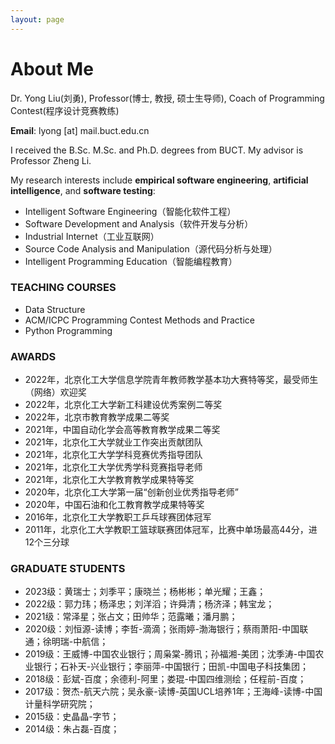```yaml
---
layout: page
---
```


# About Me
Dr. Yong Liu(刘勇), Professor(博士, 教授, 硕士生导师), Coach of Programming Contest(程序设计竞赛教练)

**Email**: lyong [at] mail.buct.edu.cn

I received the B.Sc. M.Sc. and Ph.D. degrees from BUCT. My advisor is Professor Zheng Li. 

My research interests include **empirical software engineering**, **artificial intelligence**, and **software testing**:
- Intelligent Software Engineering（智能化软件工程）
- Software Development and Analysis（软件开发与分析）
- Industrial Internet（工业互联网）
- Source Code Analysis and Manipulation（源代码分析与处理）
- Intelligent Programming Education（智能编程教育）

### TEACHING COURSES
- Data Structure
- ACM/ICPC Programming Contest Methods and Practice
- Python Programming

### AWARDS
- 2022年，北京化工大学信息学院青年教师教学基本功大赛特等奖，最受师生（网络）欢迎奖
- 2022年，北京化工大学新工科建设优秀案例二等奖
- 2022年，北京市教育教学成果二等奖
- 2021年，中国自动化学会高等教育教学成果二等奖
- 2021年，北京化工大学就业工作突出贡献团队
- 2021年，北京化工大学学科竞赛优秀指导团队
- 2021年，北京化工大学优秀学科竞赛指导老师
- 2021年，北京化工大学教育教学成果特等奖
- 2020年，北京化工大学第一届“创新创业优秀指导老师”
- 2020年，中国石油和化工教育教学成果特等奖
- 2016年，北京化工大学教职工乒乓球赛团体冠军
- 2011年，北京化工大学教职工篮球联赛团体冠军，比赛中单场最高44分，进12个三分球

### GRADUATE STUDENTS
- 2023级：黄瑞士；刘季平；康晓兰；杨彬彬；单光耀；王鑫；
- 2022级：郭力玮；杨泽忠；刘洋滔；许舜清；杨济泽；韩宝龙；
- 2021级：常泽星；张占文；田帅华；范露曦；潘月鹏；
- 2020级：刘恒源-读博；李哲-滴滴；张雨婷-渤海银行；蔡雨萧阳-中国联通；徐明瑞-中航信；
- 2019级：王威博-中国农业银行；周枭棠-腾讯；孙福湘-美团；沈季涛-中国农业银行；石补天-兴业银行；李丽萍-中国银行；田凯-中国电子科技集团；
- 2018级：彭斌-百度；余德利-阿里；娄琨-中国四维测绘；任程前-百度；
- 2017级：贺杰-航天六院；吴永豪-读博-英国UCL培养1年；王海峰-读博-中国计量科学研究院；
- 2015级：史晶晶-字节；
- 2014级：朱占磊-百度；

  
